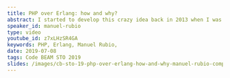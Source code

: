 ```yaml
---
title: PHP over Erlang: how and why?
abstract: I started to develop this crazy idea back in 2013 when I was playing with PEG and Neotoma to parse another crazy idea to build a MySQL server simulator to access to Erlang and gather information (myproto). After the first try, I realize I can perform something with PHP could be impossible to do, like better resources control, real-time coverage or even use websockets. In 2016 Bragful project was created.
speaker_id: manuel-rubio
type: video
youtube_id: z7xLHzSR4GA
keywords: PHP, Erlang, Manuel Rubio,
date: 2019-07-08
tags: Code BEAM STO 2019
slides: /images/cb-sto-19-php-over-erlang-how-and-why-manuel-rubio-compressed.pdf
---
```


